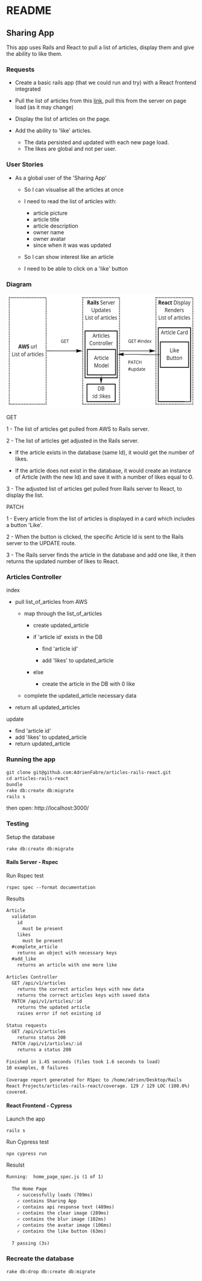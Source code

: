 # README

## Sharing App

This app uses Rails and React to pull a list of articles, display them and give the ability to like them.

### Requests

- Create a basic rails app (that we could run and try) with a React frontend integrated

- Pull the list of articles from this [link](https://s3-eu-west-1.amazonaws.com/olio-staging-images/developer/test-articles-v3.json), pull this from the server on page load (as it may change)

- Display the list of articles on the page.

- Add the ability to 'like' articles.

  - The data persisted and updated with each new page load.
  - The likes are global and not per user.

### User Stories

- As a global user of the 'Sharing App'

  - So I can visualise all the articles at once
  - I need to read the list of articles with:

    - article picture
    - article title
    - article description
    - owner name
    - owner avatar
    - since when it was was updated

  - So I can show interest like an article
  - I need to be able to click on a 'like' button

### Diagram

<img src="public/dataflow.jpg" alt="Dataflow" title="Dataflow" width="550" height="300" />

GET

1 - The list of articles get pulled from AWS to Rails server.

2 - The list of articles get adjusted in the Rails server.

- If the article exists in the database (same Id), it would get the number of likes.

- If the article does not exist in the database, it would create an instance of Article (with the new Id) and save it with a number of likes equal to 0.

3 - The adjusted list of articles get pulled from Rails server to React, to display the list.

PATCH

1 - Every article from the list of articles is displayed in a card which includes a button 'Like'.

2 - When the button is clicked, the specific Article Id is sent to the Rails server to the UPDATE route.

3 - The Rails server finds the article in the database and add one like, it then returns the updated number of likes to React.

### Articles Controller

index

- pull list_of_articles from AWS

  - map through the list_of_articles

    - create updated_article

    - if 'article id' exists in the DB

      - find 'article id'

      - add 'likes' to updated_article

    - else

      - create the article in the DB with 0 like

  - complete the updated_article necessary data

- return all updated_articles

update

- find 'article id'
- add 'likes' to updated_article
- return updated_article

### Running the app

```unix
git clone git@github.com:AdrienFabre/articles-rails-react.git
cd articles-rails-react
bundle
rake db:create db:migrate
rails s
```

then open: http://localhost:3000/

### Testing

Setup the database

```unix
rake db:create db:migrate
```

#### Rails Server - Rspec

Run Rspec test

```unix
rspec spec --format documentation
```

Results

```unix
Article
  validaton
    id
      must be present
    likes
      must be present
  #complete_article
    returns an object with necessary keys
  #add_like
    returns an article with one more like

Articles Controller
  GET /api/v1/articles
    returns the correct articles keys with new data
    returns the correct articles keys with saved data
  PATCH /api/v1/articles/:id
    returns the updated article
    raises error if not existing id

Status requests
  GET /api/v1/articles
    returns status 200
  PATCH /api/v1/articles/:id
    returns a status 200

Finished in 1.45 seconds (files took 1.6 seconds to load)
10 examples, 0 failures

Coverage report generated for RSpec to /home/adrien/Desktop/Rails React Projects/articles-rails-react/coverage. 129 / 129 LOC (100.0%) covered.
```

#### React Frontend - Cypress

Launch the app

```unix
rails s
```

Run Cypress test

```unix
npx cypress run
```

Resulst

```unix
Running:  home_page_spec.js (1 of 1)

  The Home Page
    ✓ successfully loads (709ms)
    ✓ contains Sharing App
    ✓ contains api response text (489ms)
    ✓ contains the clear image (289ms)
    ✓ contains the blur image (102ms)
    ✓ contains the avatar image (106ms)
    ✓ contains the like button (63ms)

  7 passing (3s)
```

### Recreate the database

```unix
rake db:drop db:create db:migrate
```
